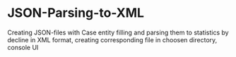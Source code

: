 # JSON-Parsing-to-XML
Creating JSON-files with Case entity filling and parsing them to statistics by decline in XML format, creating corresponding file in choosen directory, console UI

